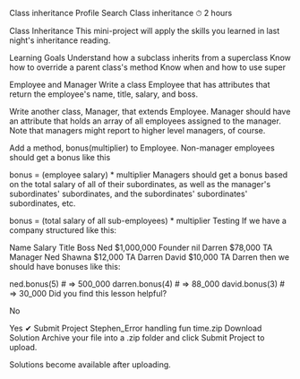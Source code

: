 
Class inheritance
Profile
Search
Class inheritance
⏱ 2 hours

Class Inheritance
This mini-project will apply the skills you learned in last night's inheritance reading.

Learning Goals
Understand how a subclass inherits from a superclass
Know how to override a parent class's method
Know when and how to use super


Employee and Manager
Write a class Employee that has attributes that return the employee's name, title, salary, and boss.

Write another class, Manager, that extends Employee. Manager should have an attribute that holds an array of all employees assigned to the manager. Note that managers might report to higher level managers, of course.

Add a method, bonus(multiplier) to Employee. Non-manager employees should get a bonus like this

bonus = (employee salary) * multiplier
Managers should get a bonus based on the total salary of all of their subordinates, as well as the manager's subordinates' subordinates, and the subordinates' subordinates' subordinates, etc.

bonus = (total salary of all sub-employees) * multiplier
Testing
If we have a company structured like this:

Name	Salary	Title	Boss
Ned	\$1,000,000	Founder	nil
Darren	\$78,000	TA Manager	Ned
Shawna	\$12,000	TA	Darren
David	\$10,000	TA	Darren
then we should have bonuses like this:

ned.bonus(5) # => 500_000
darren.bonus(4) # => 88_000
david.bonus(3) # => 30_000
Did you find this lesson helpful?

No

Yes
✔︎ Submit Project
Stephen_Error handling fun time.zip
Download Solution
Archive your file into a .zip folder and click Submit Project to upload.

Solutions become available after uploading.